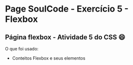 # Page SoulCode - Exercício 5 - Flexbox
## Página flexbox - Atividade 5 do CSS :smile:

O que foi usado:
- Conteitos Flexbox e seus elementos

